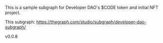 This is a sample subgraph for Developer DAO's $CODE token and initial NFT project.

This subgraph:
https://thegraph.com/studio/subgraph/developer-dao-subgraph/

v0.0.8
